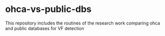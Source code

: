 # ohca-vs-public-dbs
This repository includes the routines of the research work comparing ohca and public databases for VF detection
